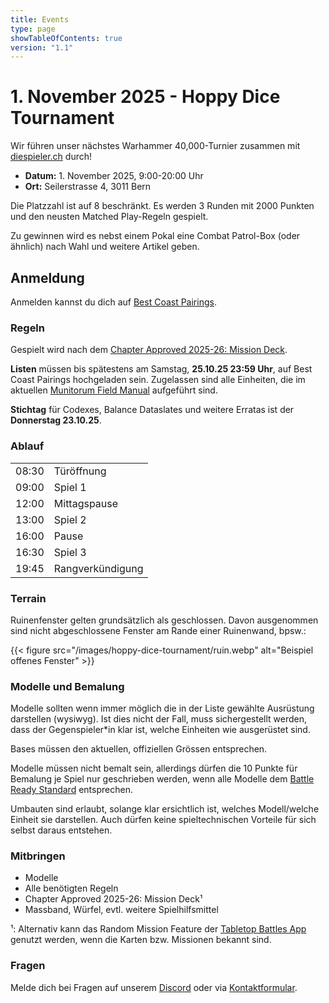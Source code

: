 ```yaml
---
title: Events
type: page
showTableOfContents: true
version: "1.1"
---
```

# 1. November 2025 - Hoppy Dice Tournament

Wir führen unser nächstes Warhammer 40,000-Turnier zusammen mit [diespieler.ch](https://diespieler.ch) durch!

- **Datum:** 1. November 2025, 9:00-20:00 Uhr
- **Ort:** Seilerstrasse 4, 3011 Bern

Die Platzzahl ist auf 8 beschränkt. Es werden 3 Runden mit 2000 Punkten und den neusten Matched Play-Regeln gespielt.

Zu gewinnen wird es nebst einem Pokal eine Combat Patrol-Box (oder ähnlich) nach Wahl und weitere Artikel geben.


## Anmeldung

Anmelden kannst du dich auf [Best Coast Pairings](https://www.bestcoastpairings.com/event/ijUUu1YKB1KM).


### Regeln

Gespielt wird nach dem [Chapter Approved 2025-26: Mission Deck](https://www.warhammer-community.com/en-gb/downloads/warhammer-40000/).

**Listen** müssen bis spätestens am Samstag, **25.10.25 23:59 Uhr**, auf Best Coast Pairings hochgeladen sein.
Zugelassen sind alle Einheiten, die im aktuellen [Munitorum Field Manual](https://www.warhammer-community.com/en-gb/downloads/warhammer-40000/) aufgeführt sind.

**Stichtag** für Codexes, Balance Dataslates und weitere Erratas ist der **Donnerstag 23.10.25**.


### Ablauf

|        |                  | 
| ------ | ---------------- |
| 08:30  | Türöffnung       |
| 09:00  | Spiel 1          |
| 12:00  | Mittagspause     |
| 13:00  | Spiel 2          |
| 16:00  | Pause            |
| 16:30  | Spiel 3          |
| 19:45  | Rangverkündigung |


### Terrain

Ruinenfenster gelten grundsätzlich als geschlossen. Davon ausgenommen sind nicht abgeschlossene Fenster am Rande einer Ruinenwand, bpsw.:

{{< figure src="/images/hoppy-dice-tournament/ruin.webp" alt="Beispiel offenes Fenster" >}}


### Modelle und Bemalung

Modelle sollten wenn immer möglich die in der Liste gewählte Ausrüstung darstellen (wysiwyg).
Ist dies nicht der Fall, muss sichergestellt werden, dass der Gegenspieler\*in klar ist, welche Einheiten wie ausgerüstet sind.

Bases müssen den aktuellen, offiziellen Grössen entsprechen.

Modelle müssen nicht bemalt sein, allerdings dürfen die 10 Punkte für Bemalung je Spiel nur geschrieben werden, wenn alle Modelle dem [Battle Ready Standard](https://www.warhammer-community.com/en-gb/articles/xcSERTQx/citadel-colour-just-what-is-battle-ready/) entsprechen.

Umbauten sind erlaubt, solange klar ersichtlich ist, welches Modell/welche Einheit sie darstellen.
Auch dürfen keine spieltechnischen Vorteile für sich selbst daraus entstehen.


### Mitbringen

- Modelle
- Alle benötigten Regeln
- Chapter Approved 2025-26: Mission Deck¹
- Massband, Würfel, evtl. weitere Spielhilfsmittel

¹: Alternativ kann das Random Mission Feature der [Tabletop Battles App](https://ttba.goonhammer.com/) genutzt werden, wenn die Karten bzw. Missionen bekannt sind.


### Fragen

Melde dich bei Fragen auf unserem [Discord](https://discord.gg/Vzq39FbuYt) oder via [Kontaktformular](/de/contact/).
